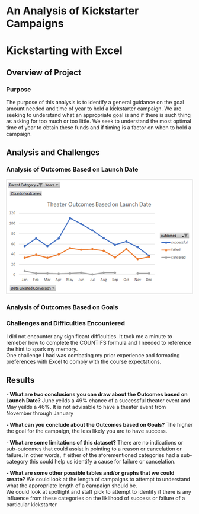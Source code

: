 # An Analysis of Kickstarter Campaigns

# Kickstarting with Excel

## Overview of Project

### Purpose 
The purpose of this analysis is to identify a general guidance on the goal amount needed and time of year to hold a kickstarter campaign.  We are seeking to understand what an appropriate goal is and if there is such thing as asking for too much or too little.  We seek to understand the most optimal time of year to obtain these funds and if timing is a factor on when to hold a campaign.  

## Analysis and Challenges

### Analysis of Outcomes Based on Launch Date
![](resources/Theater_Outcomes_vs_Launch.png)
### Analysis of Outcomes Based on Goals

### Challenges and Difficulties Encountered
I did not encounter any significant difficulties.  It took me a minute to remeber how to complete the COUNTIFS formula and I needed to reference the hint to spark my memory.  
One challenge I had was combating my prior experience and formating preferences with Excel to comply with the course expectations.


## Results

**- What are two conclusions you can draw about the Outcomes based on Launch Date?**
June yeilds a 49% chance of a successful theater event and May yeilds a 46%. It is not advisable to have a theater event from November through January 

**- What can you conclude about the Outcomes based on Goals?**
The higher the goal for the campaign, the less likely you are to have success.

**- What are some limitations of this dataset?**
There are no indications or sub-outcomes that could assist in pointing to a reason or cancelation or failure.  In other words, if either of the aforementioned categories had a sub-category this could help us identify a cause for failure or cancelation.

**- What are some other possible tables and/or graphs that we could create?**
We could look at the length of campaigns to attempt to understand what the appropriate length of a campaign should be.  
We could look at spotlight and staff pick to attempt to identify if there is any influence from these categories on the liklihood of success or failure of a particular kickstarter
